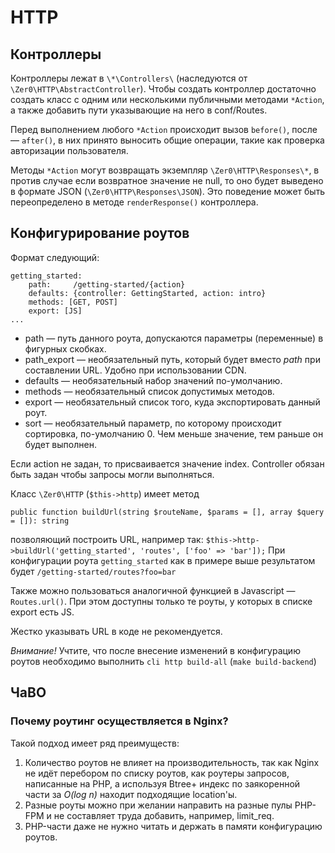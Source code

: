 # HTTP

## Контроллеры
Контроллеры лежат в `\*\Controllers\` (наследуются от `\Zer0\HTTP\AbstractController`).
Чтобы создать контроллер достаточно создать класс с одним или несколькими публичными методами `*Action`,
а также добавить пути указывающие на него в conf/Routes.

Перед выполнением любого `*Action` происходит вызов `before()`, после — `after()`, в них принято выносить общие операции,
такие как проверка авторизации пользователя.

Методы `*Action` могут возвращать экземпляр `\Zer0\HTTP\Responses\*`, в против случае если возвратное значение не null, то оно будет
выведено в формате JSON (`\Zer0\HTTP\Responses\JSON`). Это поведение может быть переопределено в методе `renderResponse()` контроллера.


## Конфигурирование роутов
Формат следующий:

````
getting_started:
    path:     /getting-started/{action}
    defaults: {controller: GettingStarted, action: intro}
    methods: [GET, POST]
    export: [JS]
...
````

 * path — путь данного роута, допускаются параметры (переменные) в фигурных скобках.
 * path_export — необязательный путь, который будет вместо _path_ при составлении URL. Удобно при использовании CDN.
 * defaults — необязательный набор значений по-умолчанию.
 * methods — необязательный список допустимых методов.
 * export — необязательный список того, куда экспортировать данный роут.
 * sort — необязательный параметр, по которому происходит сортировка, по-умолчанию 0.
 Чем меньше значение, тем раньше он будет выполнен.

Если action не задан, то присваивается значение index.
Controller обязан быть задан чтобы запросы могли выполняться.

Класс `\Zer0\HTTP` (`$this->http`) имеет метод

`public function buildUrl(string $routeName, $params = [], array $query = []): string`

позволяющий построить URL, например так: `$this->http->buildUrl('getting_started', 'routes', ['foo' => 'bar']);`
При конфигурации роута `getting_started` как в примере выше результатом будет `/getting-started/routes?foo=bar`

Также можно пользоваться аналогичной функцией в Javascript — `Routes.url()`. При этом доступны только те роуты,
у которых в списке export есть JS.

Жестко указывать URL в коде не рекомендуется.

*Внимание!* Учтите, что после внесение изменений в конфигурацию роутов необходимо
выполнить `cli http build-all` (`make build-backend`)

## ЧаВО

### Почему роутинг осуществляется в Nginx?

 Такой подход имеет ряд преимуществ:
1. Количество роутов не влияет на производительность, так как Nginx
  не идёт перебором по списку роутов, как роутеры запросов, написанные на PHP, а используя Btree+ индекс
 по заякоренной части за _O(log n)_ находит подходящие location'ы.
2. Разные роуты можно при желании направить на разные пулы PHP-FPM и не составляет труда добавить, например, limit_req.
3. PHP-части даже не нужно читать и держать в памяти конфигурацию роутов.
